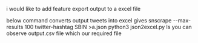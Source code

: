 i would like to add feature export output to a excel file


below command converts output tweets into excel gives 
snscrape --max-results 100 twitter-hashtag SBIN >a.json
python3 json2excel.py
ls
you can observe output.csv  file which our required file
